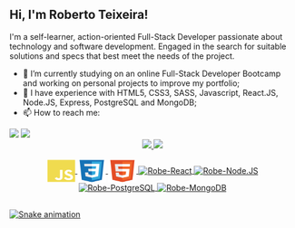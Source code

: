 ## Hi, I'm Roberto Teixeira!
I'm a self-learner, action-oriented Full-Stack Developer passionate about technology and software development. Engaged in the search
for suitable solutions and specs that best meet the needs of the project. 

- 🔭 I’m currently studying on an online Full-Stack Developer Bootcamp and working on personal projects to improve my portfolio;
- 🌱 I have experience with HTML5, CSS3, SASS, Javascript, React.JS, Node.JS, Express, PostgreSQL and MongoDB;
- 📫 How to reach me:

<div>
  <a href = "mailto:robertoteixeira.developer@gmail.com"><img src="https://img.shields.io/badge/-Gmail-%23333?style=for-the-badge&logo=gmail&logoColor=white" target="_blank"></a>
  <a href="https://www.linkedin.com/in/roberto-teixeira-developer/" target="_blank"><img src="https://img.shields.io/badge/-LinkedIn-%230077B5?style=for-the-badge&logo=linkedin&logoColor=white" target="_blank"></a> 
</div>

<div align="center">
  <a href="https://github.com/robertoteixeira-dev">
  <img height="180em" src="https://github-readme-stats.vercel.app/api?username=robertoteixeira-dev&show_icons=true&theme=dark&include_all_commits=true&count_private=true"/>
  <img height="180em" src="https://github-readme-stats.vercel.app/api/top-langs/?username=robertoteixeira-dev&layout=compact&langs_count=7&theme=dark"/>
</div>
  
<div align="center" style="display: inline_block"><br>
  <img align="center" alt="Robe-Js" height="40" width="50" src="https://raw.githubusercontent.com/devicons/devicon/master/icons/javascript/javascript-plain.svg">
  <img align="center" alt="Robe-CSS" height="40" width="50" src="https://raw.githubusercontent.com/devicons/devicon/master/icons/css3/css3-original.svg">
  <img align="center" alt="Robe-HTML" height="40" width="50" src="https://raw.githubusercontent.com/devicons/devicon/master/icons/html5/html5-original.svg">
  <img  align="center" alt="Robe-React" height="40" width="50" src="https://cdn.jsdelivr.net/gh/devicons/devicon/icons/react/react-original.svg" />
  <img  align="center" alt="Robe-Node.JS" height="40" width="50" src="https://cdn.jsdelivr.net/gh/devicons/devicon/icons/nodejs/nodejs-plain.svg" />
  <img  align="center" alt="Robe-PostgreSQL" height="40" width="50" src="https://cdn.jsdelivr.net/gh/devicons/devicon/icons/postgresql/postgresql-original.svg" />
  <img  align="center" alt="Robe-MongoDB" height="40" width="50" src="https://cdn.jsdelivr.net/gh/devicons/devicon/icons/mongodb/mongodb-original.svg" />
</div>
  
  ##
  
<div>
  
  ![Snake animation](https://github.com/robertoteixeira-dev/robertoteixeira-dev/blob/output/github-contribution-grid-snake.svg)
  
</div>

  
  
